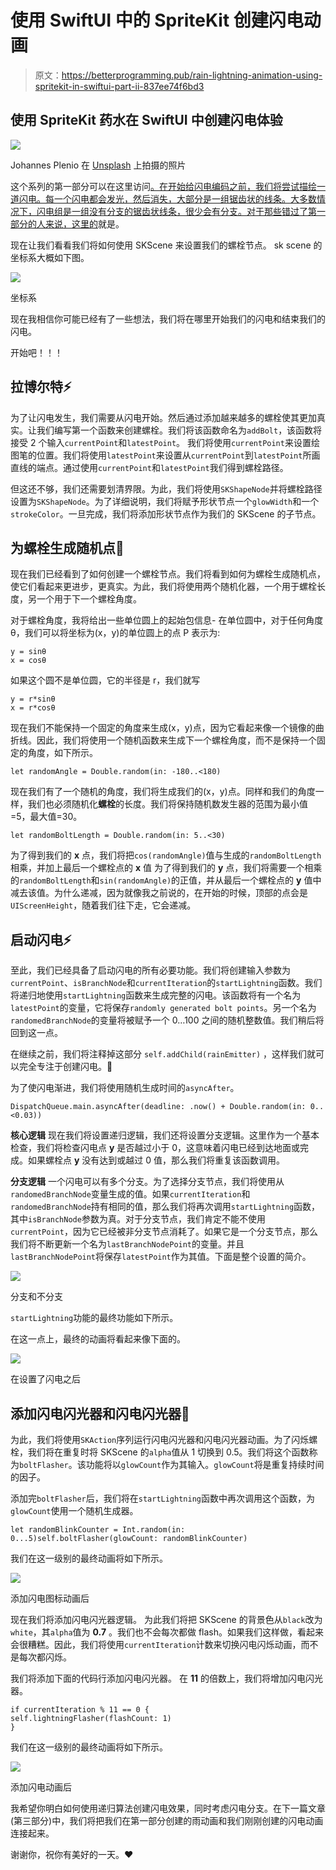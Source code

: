 # 使用 SwiftUI 中的 SpriteKit 创建闪电动画

> 原文：<https://betterprogramming.pub/rain-lightning-animation-using-spritekit-in-swiftui-part-ii-837ee74f6bd3>

## 使用 SpriteKit 药水在 SwiftUI 中创建闪电体验

![](img/14ac383522c8cbf8454db01f780dddb2.png)

Johannes Plenio 在 [Unsplash](https://unsplash.com?utm_source=medium&utm_medium=referral) 上拍摄的照片

这个系列的第一部分可以在这里访问[。在开始给闪电编码之前，我们将尝试描绘一道闪电。每一个闪电都会发光，然后消失，大部分是一组锯齿状的线条。大多数情况下，闪电组是一组没有分支的锯齿状线条，很少会有分支。对于那些错过了第一部分的人来说，这里的](/rain-lightning-animation-using-spritekit-in-swiftui-part-1-️-e2cf489e5d25)就是。

现在让我们看看我们将如何使用 SKScene 来设置我们的螺栓节点。
sk scene 的坐标系大概如下图。

![](img/1fb64a9b5fd8a54034e4c514d593e02c.png)

坐标系

现在我相信你可能已经有了一些想法，我们将在哪里开始我们的闪电和结束我们的闪电。

开始吧！！！

## 拉博尔特⚡️

为了让闪电发生，我们需要从闪电开始。然后通过添加越来越多的螺栓使其更加真实。让我们编写第一个函数来创建螺栓。我们将该函数命名为`addBolt`，该函数将接受 2 个输入`currentPoint`和`latestPoint`。
我们将使用`currentPoint`来设置绘图笔的位置。我们将使用`latestPoint`来设置从`currentPoint`到`latestPoint`所画直线的端点。通过使用`currentPoint`和`latestPoint`我们得到螺栓路径。

但这还不够，我们还需要划清界限。为此，我们将使用`SKShapeNode`并将螺栓路径设置为`SKShapeNode`。为了详细说明，我们将赋予形状节点一个`glowWidth`和一个`strokeColor`。一旦完成，我们将添加形状节点作为我们的 SKScene 的子节点。

## 为螺栓生成随机点🎲

现在我们已经看到了如何创建一个螺栓节点。我们将看到如何为螺栓生成随机点，使它们看起来更进步，更真实。为此，我们将使用两个随机化器，一个用于螺栓长度，另一个用于下一个螺栓角度。

对于螺栓角度，我将给出一些单位圆上的起始包信息-
在单位圆中，对于任何角度θ，我们可以将坐标为(x，y)的单位圆上的点 P 表示为:

```
y = sinθ
x = cosθ
```

如果这个圆不是单位圆，它的半径是 r，我们就写

```
y = r*sinθ
x = r*cosθ
```

现在我们不能保持一个固定的角度来生成(x，y)点，因为它看起来像一个镜像的曲折线。因此，我们将使用一个随机函数来生成下一个螺栓角度，而不是保持一个固定的角度，如下所示。

```
let randomAngle = Double.random(in: -180..<180)
```

现在我们有了一个随机的角度，我们将生成我们的(x，y)点。同样和我们的角度一样，我们也必须随机化**螺栓**的长度。我们将保持随机数发生器的范围为最小值=5，最大值=30。

```
let randomBoltLength = Double.random(in: 5..<30)
```

为了得到我们的 **x** 点，我们将把`cos(randomAngle)`值与生成的`randomBoltLength`相乘，并加上最后一个螺栓点的 **x** 值
为了得到我们的 **y** 点，我们将需要一个相乘的`randomBoltLength`和`sin(randomAngle)`的正值，并从最后一个螺栓点的 **y** 值中减去该值。为什么递减，因为就像我之前说的，在开始的时候，顶部的点会是`UIScreenHeight`，随着我们往下走，它会递减。

## 启动闪电⚡️

至此，我们已经具备了启动闪电的所有必要功能。我们将创建输入参数为`currentPoint`、`isBranchNode`和`currentIteration`的`startLightning`函数。我们将递归地使用`startLightning`函数来生成完整的闪电。该函数将有一个名为`latestPoint`的变量，它将保存`randomly generated bolt points`。另一个名为`randomedBranchNode`的变量将被赋予一个 0…100 之间的随机整数值。我们稍后将回到这一点。

在继续之前，我们将注释掉这部分
`self.addChild(rainEmitter)`
，这样我们就可以完全专注于创建闪电。🙂

为了使闪电渐进，我们将使用随机生成时间的`asyncAfter`。

```
DispatchQueue.main.asyncAfter(deadline: .now() + Double.random(in: 0..<0.03))
```

**核心逻辑**
现在我们将设置递归逻辑，我们还将设置分支逻辑。这里作为一个基本检查，我们将检查闪电点 **y** 是否越过小于 0，这意味着闪电已经到达地面或完成。如果螺栓点 **y** 没有达到或越过 0 值，那么我们将重复该函数调用。

**分支逻辑**
一个闪电可以有多个分支。为了选择分支节点，我们将使用从`randomedBranchNode`变量生成的值。如果`currentIteration`和`randomedBranchNode`持有相同的值，那么我们将再次调用`startLightning`函数，其中`isBranchNode`参数为真。对于分支节点，我们肯定不能不使用`currentPoint`，因为它已经被非分支节点消耗了。如果它是一个分支节点，那么我们将不断更新一个名为`lastBranchNodePoint`的变量。并且`lastBranchNodePoint`将保存`latestPoint`作为其值。下面是整个设置的简介。

![](img/c0b22e717bb22bf1870db1f7916f96dd.png)

分支和不分支

`startLightning`功能的最终功能如下所示。

在这一点上，最终的动画将看起来像下面的。

![](img/1992cb7f5e3b0fce18558acdf1792c0b.png)

在设置了闪电之后

## 添加闪电闪光器和闪电闪光器🔦

为此，我们将使用`SKAction`序列运行闪电闪光器和闪电闪光器动画。为了闪烁螺栓，我们将在重复时将 SKScene 的`alpha`值从 1 切换到 0.5。我们将这个函数称为`boltFlasher`。该功能将以`glowCount`作为其输入。`glowCount`将是重复持续时间的因子。

添加完`boltFlasher`后，我们将在`startLightning`函数中再次调用这个函数，为`glowCount`使用一个随机生成器。

```
let randomBlinkCounter = Int.random(in: 0...5)self.boltFlasher(glowCount: randomBlinkCounter)
```

我们在这一级别的最终动画将如下所示。

![](img/39b4250396b0cf12e996e3cfc55e3553.png)

添加闪电图标动画后

现在我们将添加闪电闪光器逻辑。
为此我们将把 SKScene 的背景色从`black`改为`white`，其`alpha`值为 **0.7** 。我们也不会每次都做 flash。如果我们这样做，看起来会很糟糕。因此，我们将使用`currentIteration`计数来切换闪电闪烁动画，而不是每次都闪烁。

我们将添加下面的代码行添加闪电闪光器。
在 **11** 的倍数上，我们将增加闪电闪光器。

```
if currentIteration % 11 == 0 {
self.lightningFlasher(flashCount: 1)
}
```

我们在这一级别的最终动画将如下所示。

![](img/103f36ccad7ef8311bb493e63f6ac291.png)

添加闪电动画后

我希望你明白如何使用递归算法创建闪电效果，同时考虑闪电分支。在下一篇文章(第三部分)中，我们将把我们在第一部分创建的雨动画和我们刚刚创建的闪电动画连接起来。

谢谢你，祝你有美好的一天。❤